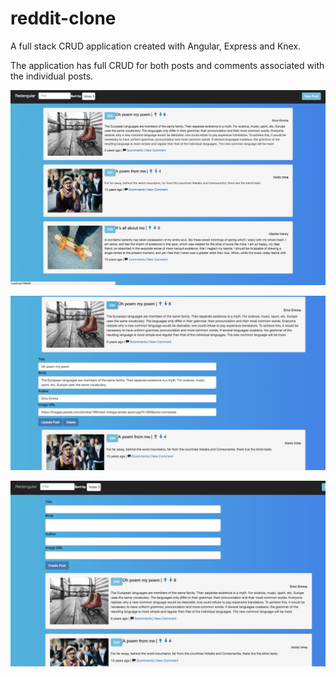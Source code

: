 # reddit-clone
A full stack CRUD application created with Angular, Express and Knex.

The application has full CRUD for both posts and comments associated with the individual posts.

![alt tag](screenshots/redditCLone.png)

![alt tag](screenshots/editPost.png)

![alt tag](screenshots/newPost.png)
